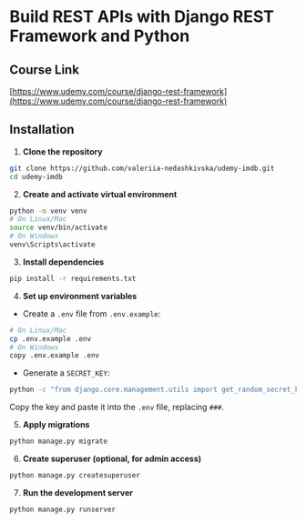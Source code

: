 # Build REST APIs with Django REST Framework and Python

## Course Link

[https://www.udemy.com/course/django-rest-framework](https://www.udemy.com/course/django-rest-framework)

## Installation

1. **Clone the repository**
```bash
git clone https://github.com/valeriia-nedashkivska/udemy-imdb.git
cd udemy-imdb
```

2. **Create and activate virtual environment**
```bash
python -m venv venv
# On Linux/Mac
source venv/bin/activate
# On Windows
venv\Scripts\activate
```

3. **Install dependencies**
```bash
pip install -r requirements.txt
```

4. **Set up environment variables**
- Create a `.env` file from `.env.example`:
```bash
# On Linux/Mac
cp .env.example .env      
# On Windows 
copy .env.example .env   
```

- Generate a `SECRET_KEY`:
```bash
python -c "from django.core.management.utils import get_random_secret_key; print(get_random_secret_key())" 
```
Copy the key and paste it into the `.env` file, replacing `###`.

5. **Apply migrations**
```bash
python manage.py migrate
```

6. **Create superuser (optional, for admin access)**
```bash
python manage.py createsuperuser
```

7. **Run the development server**
```bash
python manage.py runserver
```